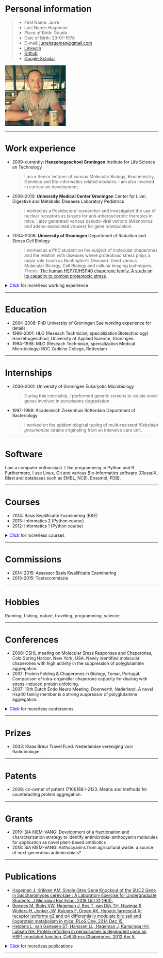 # Personal information 
 
>- First Name: Jurre 
>- Last Name: Hageman
>- Place of Birth:	Gouda 
>- Date of Birth: 23-01-1978 
>- E-mail: jurrehageman@gmail.com
>- [Linkedin](https://nl.linkedin.com/in/jurrehageman)
>- [Github](https://github.com/jurrehageman?tab=repositories)
>- [Google Scholar](https://scholar.google.com/citations?user=MuEgL60AAAAJ&hl=en)

<img src="pics/me.jpg" alt="me" width="200"/>

---

# Work experience 

- 2009-currently: **Hanzehogeschool Groningen**
Institute for Life Science en Technology
    > I am a Senior lecturer of various Molecular Biology, Biochemistry, Genetics and Bio-informatics related modules. I am also involved in curriculum development.

- 2008-2010: **University Medical Center Groningen**
Center for Liver, Digestive and Metabolic Diseases 
Laboratory Pediatrics 
 
    > I worked as a Postdocteral researcher and investigated the use of nuclear receptors as targets for anti-atherosclerotic therapies in mice. I also generated various pseudo-viral vectors (Adenovirus and  adeno-associated viruses) for gene manipulation.

- 2004-2008: **University of Groningen**
Department of Radiation and Stress Cell Biology

    > I worked as a PhD student on the subject of molecular chaperones and the relation with diseases where proteotoxic stress plays a major role (such as Huntington's Disease). Used various Molecular Biology, Cell Biology and cellular imaging techniques.
    Thesis: [The human HSP70/HSP40 chaperone family, A study on its capacity to combat proteotoxic stress](https://research.rug.nl/en/publications/the-human-hsp70hsp40-chaperone-family-a-study-on-its-capacity-to-). 
<details>
  <summary><span style="color:blue;">Click</span> for more/less working experience</summary>

- 2001-2004: **University of Groningen**
Department of Radiation and Stress Cell Biology

    > I worked as a Research Technician on the subject of radiation-induced fibrosis and molecular chaperones. Used various Molecular Biology and Cell Biology techniques.

- 2000-2000: **Centocor B.V. Leiden**
Quality Control Microbiology 
    > Worked as a quality control technician under GLP/GMP conditions.
</details>

---

# Education 

- 2004-2008: PhD 
University of Groningen
See working experience for details.
- 1998-2001: HLO (Reseach Technician, specialization Biotechnology)
Hanzehogeschool, University of Applied Science, Groningen.  
- 1994-1998: MLO (Reseach Technician, specialization Medical Microbiology)
ROC Zadkine College, Rotterdam 
 
---

# Internships 

- 2000-2001: University of Groningen
Eukaryotic Microbiology 
    > During this internship, I performed genetic screens to isolate novel genes involved in peroxisome degradation.
 
- 1997-1998: Academisch Ziekenhuis Rotterdam 
Department of Bacteriology
    > I worked on the epidemiological typing of multi-resistant *Klebsiella pneumoniae* strains originating from an intensive care unit. 

---

# Software 	 

I am a computer enthousiast. I like programming in Python and R. Furthermore, I use Linux, Git and various Bio-informatics software (ClustalX, Blast and databases such as EMBL, NCBI, Ensembl, PDB). 

---

# Courses 

- 2014:	Basis Kwalificatie Examinering (BKE) 
- 2013:	Informatics 2 (Python course) 
- 2012:	Informatics 1 (Python course) 
<details>
  <summary><span style="color:blue;">Click</span> for more/less courses</summary>

- 2012:	Pedagogisch Didactische Bekwaamheid (PDB) 
- 2011:	Bedrijfshulpverlener 
- 2009:	Proefdierkunde (art. 9) 
- 2006:	Good Laboratory Practice / Good Clinical Practice 
- 2005:	Project Management for Scientific Research 
- 2005:	Publishing in English 
- 2000:	Elektronenmicroscopie 
- 1999:	Veilige Microbiologische Technieken 
</details>

---

# Commissions

- 2014-2015: Assessor Basis Kwalificatie Examinering 
- 2013-2015: Toetscommissie 

---

# Hobbies 

Running, fishing, nature, traveling, programming, science.

---

# Conferences 

- 2008: CSHL meeting on Molecular Sress Responses and Chaperones, Cold Spring Harbor, New York, USA. Newly identified molecular chaperones with high activity in the suppression of polyglutamine aggregation. 
- 2007: Protein Folding & Chaperones in Biology, Tomar, Portugal. Comparison of intra-organellar chaperone capacity for dealing with stress-induced protein unfolding. 
- 2007: 10th Dutch Endo Neuro Meeting, Doorwerth, Nederland. A novel Hsp40 family member is a strong suppressor of polyglutamine aggregation. 
<details>
  <summary><span style="color:blue;">Click</span> for more/less conferences</summary>

- 2003:	12th international congress of radiation research (ICRR), Brisbane, Australië. Normal tissue response to Radiation: Molecular changes in relation to tissue dysfunction. The role of TGF-beta in radiation-induced fibrosis. 
- 2003: 2nd ESTRO Workshop on biology in radiation oncology, Berg en dal/Nijmegen, Nederland. Normal tissue effects: mechanisms. Activation of profibrogenic genes by radiation and TGF-beta. 
</details>

---

# Prizes 

- 2003: Klaas Breur Travel Fund. Nederlandse vereniging voor Radiobiologie.

---

# Patents 

- 2008: co-owner of patent 17106188.1-2123. 
Means and methods for counteracting protein aggregation.

---

# Grants 

- 2019: SiA KIEM-VANG: Development of a fractionation and characterization strategy to identify antimicrobial anthocyanin molecules for application as novel plant-based antibiotics  
- 2018: SiA KIEM-VANG: Anthocyanins from agricultural waste: a source of next-generation antimicrobials? 

---

# Publications 

- [Hageman J, Krikken AM. Single-Step Gene Knockout of the SUC2 Gene in Saccharomyces cerevisiae : A Laboratory Exercise for Undergraduate Students. J Microbiol Biol Educ. 2018 Oct 31;19(3).](https://pubmed.ncbi.nlm.nih.gov/30377468/) 
- [Boesjes M, Bloks VW, Hageman J, Bos T, van Dijk TH, Havinga R, Wolters H, Jonker JW, Kuipers F, Groen AK. Hepatic farnesoid X-receptor isoforms α2 and α4 differentially modulate bile salt and lipoprotein metabolism in mice. PLoS One. 2014 Dec 15.](https://pubmed.ncbi.nlm.nih.gov/25506828/) 
- [Heldens L, van Genesen ST, Hanssen LL, Hageman J, Kampinga HH, Lubsen NH. Protein refolding in peroxisomes is dependent upon an HSF1-regulated function. Cell Stress Chaperones. 2012 Apr 5.](https://pubmed.ncbi.nlm.nih.gov/22477622/) 
<details>
  <summary><span style="color:blue;">Click</span> for more/less publications</summary>

- [Out C, Hageman J, Bloks VW, Gerrits H, Sollewijn Gelpke MD, Bos T, Havinga R, Smit MJ, Kuipers F, Groen AK. Liver receptor homolog-1 is critical for adequate up-regulation of Cyp7a1 gene transcription and bile salt synthesis during bile salt sequestration. Hepatology. 2011 Jun;53(6):2075-85.](https://pubmed.ncbi.nlm.nih.gov/21391220/) 
- [Hageman J, van Waarde MA, Zylicz A, Walerych D, Kampinga HH. The diverse members of the mammalian HSP70 machine show distinct chaperone-like activities. Biochem J. 2011 Apr 1;435(1):127-42.](https://pubmed.ncbi.nlm.nih.gov/21231916/) 
- [van Dijk KW, Kypreos KE, Fallaux FJ, Hageman J. Adenovirus-mediated gene transfer. Methods Mol Biol. 2011;693:321-43.](https://pubmed.ncbi.nlm.nih.gov/21080290/) 				 
- [Hageman J, Herrema H, Groen AK, Kuipers F. A role of the bile salt receptor FXR in atherosclerosis. Arterioscler Thromb Vasc Biol. 2010 Aug;30(8):1519-28.](https://pubmed.ncbi.nlm.nih.gov/20631352/) 
- [Hageman J, Rujano MA, van Waarde MA, Kakkar V, Dirks RP, Govorukhina N, Oosterveld-Hut HM, Lubsen NH, Kampinga HH. A DNAJB chaperone subfamily with HDAC-dependent activities     suppresses toxic protein aggregation. Mol Cell. 2010 Feb 12;37(3).](https://pubmed.ncbi.nlm.nih.gov/20159555/) 
- [Hageman J, Kampinga HH. Computational analysis of the human HSPH/HSPA/DNAJ family and cloning of a human HSPH/HSPA/DNAJ expression library. Cell Stress Chaperones. 2009 Jan;14(1):1-21.](https://pubmed.ncbi.nlm.nih.gov/18686016/) 
- [Kampinga HH, Hageman J, Vos MJ, Kubota H, Tanguay RM, Bruford EA, Cheetham ME, Chen B, Hightower LE. Guidelines for the nomenclature of the human heat shock proteins. Cell Stress Chaperones. 2009 Jan;14(1):105-11.](https://pubmed.ncbi.nlm.nih.gov/18663603/) 
- [Vos MJ, Hageman J, Carra S, Kampinga HH. Structural and functional diversities between members of the human HSPB, HSPH, HSPA, and DNAJ chaperone families. Biochemistry. 2008 Jul 8;47(27):7001-11.](https://pubmed.ncbi.nlm.nih.gov/18557634/) 
- [Hageman J, Vos MJ, van Waarde MA, Kampinga HH. Comparison of intra-organellar chaperone capacity for dealing with stress-induced protein unfolding. J Biol Chem. 2007 Nov 23;282(47):34334-45.](https://pubmed.ncbi.nlm.nih.gov/17875648/) 
- [Hageman J, Eggen BJ, Rozema T, Damman K, Kampinga HH, Coppes RP. Radiation and transforming growth factor-beta cooperate in transcriptional activation of the profibrotic plasminogen    activator inhibitor-1 gene. Clin Cancer Res. 2005 Aug 15.](https://pubmed.ncbi.nlm.nih.gov/16115939/) 
- [Goessens WH, Lemmens-den Toom N, Hageman J, Hermans PW,    Sluijter M, de Groot R, Verbrugh HA. Evaluation of the Vitek 2 system for susceptibility testing of Streptococcus pneumoniae isolates. Eur J Clin Microbiol Infect Dis. 2000 Aug;19(8):618-2.](https://pubmed.ncbi.nlm.nih.gov/11014625/) 

</details>


 ---